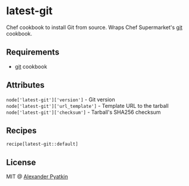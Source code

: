 # latest-git
Chef cookbook to install Git from source. Wraps Chef Supermarket's [git](https://supermarket.chef.io/cookbooks/git) cookbook.

## Requirements
 - [git](https://supermarket.chef.io/cookbooks/git) cookbook

## Attributes
`node['latest-git']['version']` - Git version  
`node['latest-git']['url_template']` - Template URL to the tarball  
`node['latest-git']['checksum']` - Tarball's SHA256 checksum

## Recipes
`recipe[latest-git::default]`

## License
MIT @ [Alexander Pyatkin](https://github.com/aspyatkin)
